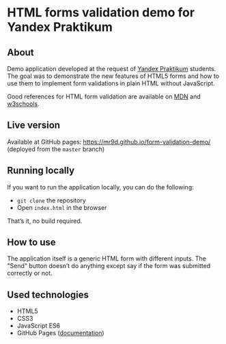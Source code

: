 # HTML forms validation demo for Yandex Praktikum

## About

Demo application developed at the request of [Yandex Praktikum](https://practicum.com/) students. The goal was to demonstrate the new features of HTML5 forms and how to use them to implement form validations in plain HTML without JavaScript.

Good references for HTML form validation are available on [MDN](https://developer.mozilla.org/ru/docs/Learn/HTML/Forms/%D0%92%D0%B0%D0%BB%D0%B8%D0%B4%D0%B0%D1%86%D0%B8%D1%8F_%D1%84%D0%BE%D1%80%D0%BC%D1%8B) and [w3schools](https://www.w3schools.com/html/html_form_input_types.asp).

## Live version

Available at GitHub pages: <https://mr9d.github.io/form-validation-demo/> (deployed from the `master` branch)

## Running locally

If you want to run the application locally, you can do the following:

- `git clone` the repository
- Open `index.html` in the browser

That’s it, no build required.

## How to use

The application itself is a generic HTML form with different inputs. The "Send" button doesn’t do anything except say if the form was submitted correctly or not.

## Used technologies

- HTML5
- CSS3
- JavaScript ES6
- GitHub Pages ([documentation](https://docs.github.com/en/pages))
